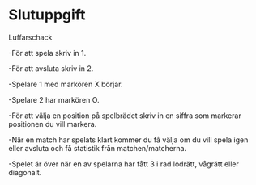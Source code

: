 # Slutuppgift
Luffarschack

-För att spela skriv  in 1.

-För att avsluta skriv in 2.

-Spelare 1 med markören X börjar.

-Spelare 2 har markören O.

-För att välja en position på spelbrädet skriv in en siffra som markerar positionen du vill markera.

-När en match har spelats klart kommer du få välja om du vill spela igen 
 eller avsluta och få statistik från matchen/matcherna. 
 
-Spelet är över när en av spelarna har fått 3 i rad lodrätt, vågrätt eller diagonalt. 